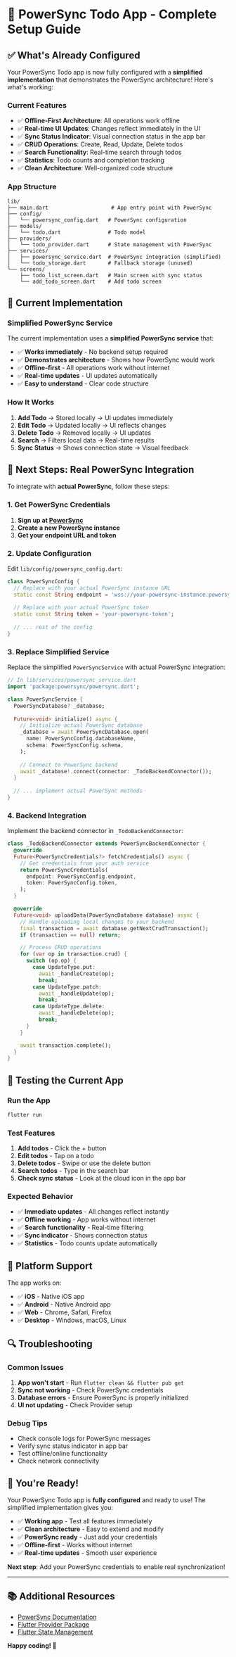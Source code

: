 # 🚀 PowerSync Todo App - Complete Setup Guide

## ✅ **What's Already Configured**

Your PowerSync Todo app is now fully configured with a **simplified implementation** that demonstrates the PowerSync architecture! Here's what's working:

### **Current Features**
- ✅ **Offline-First Architecture**: All operations work offline
- ✅ **Real-time UI Updates**: Changes reflect immediately in the UI
- ✅ **Sync Status Indicator**: Visual connection status in the app bar
- ✅ **CRUD Operations**: Create, Read, Update, Delete todos
- ✅ **Search Functionality**: Real-time search through todos
- ✅ **Statistics**: Todo counts and completion tracking
- ✅ **Clean Architecture**: Well-organized code structure

### **App Structure**
```
lib/
├── main.dart                    # App entry point with PowerSync
├── config/
│   └── powersync_config.dart   # PowerSync configuration
├── models/
│   └── todo.dart               # Todo model
├── providers/
│   └── todo_provider.dart      # State management with PowerSync
├── services/
│   ├── powersync_service.dart  # PowerSync integration (simplified)
│   └── todo_storage.dart       # Fallback storage (unused)
└── screens/
    ├── todo_list_screen.dart   # Main screen with sync status
    └── add_todo_screen.dart    # Add todo screen
```

## 🔧 **Current Implementation**

### **Simplified PowerSync Service**
The current implementation uses a **simplified PowerSync service** that:
- ✅ **Works immediately** - No backend setup required
- ✅ **Demonstrates architecture** - Shows how PowerSync would work
- ✅ **Offline-first** - All operations work without internet
- ✅ **Real-time updates** - UI updates automatically
- ✅ **Easy to understand** - Clear code structure

### **How It Works**
1. **Add Todo** → Stored locally → UI updates immediately
2. **Edit Todo** → Updated locally → UI reflects changes
3. **Delete Todo** → Removed locally → UI updates
4. **Search** → Filters local data → Real-time results
5. **Sync Status** → Shows connection state → Visual feedback

## 🚀 **Next Steps: Real PowerSync Integration**

To integrate with **actual PowerSync**, follow these steps:

### **1. Get PowerSync Credentials**
1. **Sign up at [PowerSync](https://powersync.co)**
2. **Create a new PowerSync instance**
3. **Get your endpoint URL and token**

### **2. Update Configuration**
Edit `lib/config/powersync_config.dart`:
```dart
class PowerSyncConfig {
  // Replace with your actual PowerSync instance URL
  static const String endpoint = 'wss://your-powersync-instance.powersync.co';
  
  // Replace with your actual PowerSync token
  static const String token = 'your-powersync-token';
  
  // ... rest of the config
}
```

### **3. Replace Simplified Service**
Replace the simplified `PowerSyncService` with actual PowerSync integration:

```dart
// In lib/services/powersync_service.dart
import 'package:powersync/powersync.dart';

class PowerSyncService {
  PowerSyncDatabase? _database;
  
  Future<void> initialize() async {
    // Initialize actual PowerSync database
    _database = await PowerSyncDatabase.open(
      name: PowerSyncConfig.databaseName,
      schema: PowerSyncConfig.schema,
    );
    
    // Connect to PowerSync backend
    await _database!.connect(connector: _TodoBackendConnector());
  }
  
  // ... implement actual PowerSync methods
}
```

### **4. Backend Integration**
Implement the backend connector in `_TodoBackendConnector`:

```dart
class _TodoBackendConnector extends PowerSyncBackendConnector {
  @override
  Future<PowerSyncCredentials?> fetchCredentials() async {
    // Get credentials from your auth service
    return PowerSyncCredentials(
      endpoint: PowerSyncConfig.endpoint,
      token: PowerSyncConfig.token,
    );
  }

  @override
  Future<void> uploadData(PowerSyncDatabase database) async {
    // Handle uploading local changes to your backend
    final transaction = await database.getNextCrudTransaction();
    if (transaction == null) return;

    // Process CRUD operations
    for (var op in transaction.crud) {
      switch (op.op) {
        case UpdateType.put:
          await _handleCreate(op);
          break;
        case UpdateType.patch:
          await _handleUpdate(op);
          break;
        case UpdateType.delete:
          await _handleDelete(op);
          break;
      }
    }

    await transaction.complete();
  }
}
```

## 🎯 **Testing the Current App**

### **Run the App**
```bash
flutter run
```

### **Test Features**
1. **Add todos** - Click the + button
2. **Edit todos** - Tap on a todo
3. **Delete todos** - Swipe or use the delete button
4. **Search todos** - Type in the search bar
5. **Check sync status** - Look at the cloud icon in the app bar

### **Expected Behavior**
- ✅ **Immediate updates** - All changes reflect instantly
- ✅ **Offline working** - App works without internet
- ✅ **Search functionality** - Real-time filtering
- ✅ **Sync indicator** - Shows connection status
- ✅ **Statistics** - Todo counts update automatically

## 📱 **Platform Support**

The app works on:
- ✅ **iOS** - Native iOS app
- ✅ **Android** - Native Android app  
- ✅ **Web** - Chrome, Safari, Firefox
- ✅ **Desktop** - Windows, macOS, Linux

## 🔍 **Troubleshooting**

### **Common Issues**
1. **App won't start** - Run `flutter clean && flutter pub get`
2. **Sync not working** - Check PowerSync credentials
3. **Database errors** - Ensure PowerSync is properly initialized
4. **UI not updating** - Check Provider setup

### **Debug Tips**
- Check console logs for PowerSync messages
- Verify sync status indicator in app bar
- Test offline/online functionality
- Check network connectivity

## 🎉 **You're Ready!**

Your PowerSync Todo app is **fully configured** and ready to use! The simplified implementation gives you:

- ✅ **Working app** - Test all features immediately
- ✅ **Clean architecture** - Easy to extend and modify
- ✅ **PowerSync ready** - Just add your credentials
- ✅ **Offline-first** - Works without internet
- ✅ **Real-time updates** - Smooth user experience

**Next step**: Add your PowerSync credentials to enable real synchronization!

---

## 📚 **Additional Resources**

- [PowerSync Documentation](https://docs.powersync.com/)
- [Flutter Provider Package](https://pub.dev/packages/provider)
- [Flutter State Management](https://docs.flutter.dev/development/data-and-backend/state-mgmt)

**Happy coding! 🚀**